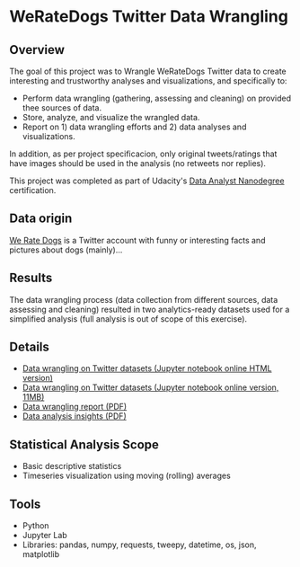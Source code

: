 # WeRateDogs Twitter Data Wrangling

## Overview
The goal of this project was to Wrangle WeRateDogs Twitter data to create interesting and trustworthy analyses and visualizations, and specifically to:
- Perform data wrangling (gathering, assessing and cleaning) on provided thee sources of data.
- Store, analyze, and visualize the wrangled data.
- Report on 1) data wrangling efforts and 2) data analyses and visualizations.

In addition, as per project specificacion, only original tweets/ratings that have images should be used in the analysis (no retweets nor replies).

This project was completed as part of Udacity's [Data Analyst Nanodegree](https://eu.udacity.com/course/data-analyst-nanodegree--nd002) certification.

## Data origin
[We Rate Dogs](https://twitter.com/dog_rates) is a Twitter account with funny or interesting facts and pictures about dogs (mainly)...

## Results
The data wrangling process (data collection from different sources, data assessing and cleaning) resulted in two analytics-ready datasets used for a simplified analysis (full analysis is out of scope of this exercise).

## Details
- [Data wrangling on Twitter datasets (Jupyter notebook online HTML version)](https://ksatola.github.io/wrangle_act.html)
- [Data wrangling on Twitter datasets (Jupyter notebook online version, 11MB)](https://github.com/ksatola/WeRateDogs-Twitter-Data-Wrangling/blob/master/wrangle_act.ipynb)
- [Data wrangling report (PDF)](https://ksatola.github.io/wrangle_report.pdf)
- [Data analysis insights (PDF)](https://ksatola.github.io/act_report.pdf)

## Statistical Analysis Scope
- Basic descriptive statistics
- Timeseries visualization using moving (rolling) averages

## Tools
- Python
- Jupyter Lab
- Libraries: pandas, numpy, requests, tweepy, datetime, os, json, matplotlib
